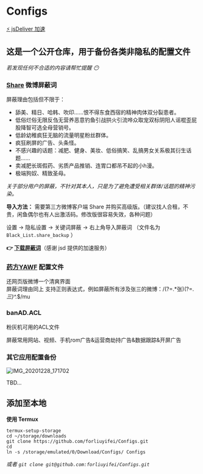 # Configs

[⚡ jsDeliver 加速](https://cdn.jsdelivr.net/gh/forliuyifei/Configs@master/)

## 这是一个公开仓库，用于备份各类非隐私的配置文件
*若发现任何不合适的内容请帮忙提醒 😶* 

### [Share](https://www.coolapk.com/apk/com.hengye.share) 微博屏蔽词
屏蔽理由包括但不限于：
- 舔美、精日、哈韩、吹印……恨不得东食西宿的精神肉体双分裂患者。
- 低俗烂俗无限反刍无营养恶意钓鱼引战拱火引流哗众取宠双标阴阳人谣棍歪屁股降智可选全母营销号。
- 低龄幼稚疯狂无脑的流量明星粉丝群体。
- 疯狂刷屏的广告、头条怪。
- 不感兴趣的话题：减肥、健身、美妆、低俗搞笑、乱搞男女关系极其衍生话题……
- 卖减肥长斑假药、劣质产品推销、连胃口都吊不起的小h漫。
- 极端狗奴、精致圣母。

*关于部分用户的屏蔽，不针对其本人，只是为了避免遭受相关群体/话题的精神污染。*

**导入方法：**
需要第三方微博客户端 Share 并购买高级版。（建议找人合租，不贵，闲鱼偶尔也有人出激活码。修改版很容易失效，各种问题）

设置 -> 隐私设置 -> 关键词屏蔽 -> 右上角导入屏蔽词 （文件名为 `Black_List.share_backup` ）

**👉 [下载屏蔽词](https://cdn.jsdelivr.net/gh/forliuyifei/Configs@master/Share%20%E5%BE%AE%E5%8D%9A%E5%B1%8F%E8%94%BD%E8%AF%8D/Black_List.share_backup)**（感谢 jsd 提供的加速服务）

### [药方YAWF](https://tiansh.github.io/yawf/) 配置文件

还网页版微博一个清爽界面   
屏蔽词理由同上
支持正则表达式，例如屏蔽所有涉及张三的微博：/(?=.*张)(?=.*三)^.*$/mu

### banAD.ACL

粉灰机可用的ACL文件
 
屏蔽常用网站、视频、手机rom广告&运营商劫持广告&数据跟踪&开屏广告

### 其它应用配置备份

![IMG_20201228_171702](https://cdn.jsdelivr.net/gh/forliuyifei/img@mater/img/2020/12/1609147035897.webp)

TBD...

## 添加至本地
**使用 Termux**
```
termux-setup-storage
cd ~/storage/downloads
git clone https://github.com/forliuyifei/Configs.git
cd
ln -s /storage/emulated/0/Download/Configs/ Configs
```
*或者 `git clone git@github.com:forliuyifei/Configs.git`*


